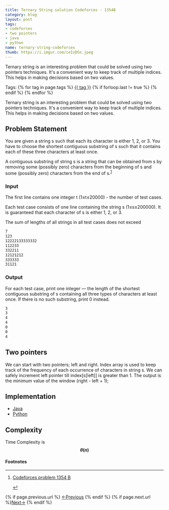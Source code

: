 ```yaml
---
title: Ternary String solution Codeforces - 1354B
category: blog
layout: post
tags:
- codeforces
- two pointers
- java
- python
name: ternary-string-codeforces
thumb: https://i.imgur.com/ceIoDSn.jpeg
---
```


Ternary string is an interesting problem that could be solved using two pointers techniques. It's a convenient way to keep track of multiple indices. This helps in making decisions based on two values.<!-- truncate_here -->
<p>Tags: {% for tag in page.tags %} <a class="mytag" href="/tag/{{ tag }}" title="View posts tagged with &quot;{{ tag }}&quot;">{{ tag }}</a>  {% if forloop.last != true %} {% endif %} {% endfor %} </p>

<link rel="stylesheet" href="{{ root_url }}/css/multipleTab.css"/>

<script src="{{ root_url }}/js/jquery.easytabs.min.js"></script>

<script src="{{ root_url }}/js/multipleTab.js"></script>

<script type="text/javascript" src="https://cdnjs.cloudflare.com/ajax/libs/mathjax/2.7.0/MathJax.js?config=TeX-AMS_HTML-full"></script>

Ternary string is an interesting problem that could be solved using two pointers techniques. It's a convenient way to keep track of multiple indices. This helps in making decisions based on two values.

## Problem Statement

<p>
You are given a string s such that each its character is either 1, 2, or 3. You have to choose the shortest contiguous substring of s such that it contains each of these three characters at least once.

A contiguous substring of string s is a string that can be obtained from s by removing some (possibly zero) characters from the beginning of s and some (possibly zero) characters from the end of s.<sup><a href='#fn:1' rel='footnote'>1</a></sup>
</p>

### Input

The first line contains one integer t (1≤t≤20000) - the number of test cases.

Each test case consists of one line containing the string s (1≤s≤200000). It is guaranteed that each character of s is either 1, 2, or 3.

The sum of lengths of all strings in all test cases does not exceed

```bash
7
123
12222133333332
112233
332211
12121212
333333
31121
```

### Output

For each test case, print one integer — the length of the shortest contiguous substring of s containing all three types of characters at least once. If there is no such substring, print 0 instead.

```bash
3
3
4
4
0
0
4
```

## Two pointers

We can start with two pointers; left and right. Index array is used to keep track of the frequency of each occurrence of characters in string s. We can safely increment left pointer till index[s[left]] is greater than 1. The output is the minimum value of the window (right - left + 1);

## Implementation

<div class="tab-container">
  <ul>
    <li class="tab Java2"><a href="#Java2">Java</a></li>
    <li class="tab Python2"><a href="#Python2">Python</a></li>
  </ul>

   <div class="codeSample Java2" id="Java2">
      <script src="https://gist.github.com/tushar-sharma/08e86c62a3467e2e7566d1260abcfd70.js"></script>
   </div>

   <div class="codeSample Python2" id="Python2">
     <script src="https://gist.github.com/tushar-sharma/67482f38af954634a068f51fbef2eb63.js"></script>
   </div>

</div>

## Complexity

Time Complexity is **$$\theta(n)$$**

<div class='footnotes'><h4>Footnotes</h4><hr />
  <ol>
    <li id='fn:1'>
         <p><a href="https://codeforces.com/problemset/problem/1354/B" target="_blank">Codeforces problem 1354 B</a></p>
         <a href='#fnref:1' rev='footnote'>&#8617;</a>
    </li>
  </ol>
</div>

<nav class="pagination clear" style="padding-bottom:20px;">
{% if page.previous.url %} <a class="prev-item" href="{{page.previous.url}}" title="Previous Post: {{page.previous.title}}">&larr;Previous</a>   {% endif %}  {% if page.next.url %}<a class="next-item" href="{{page.next.url}}" title="Next Post: {{page.next.title}}">Next&rarr;</a>         {% endif %}
</nav>
